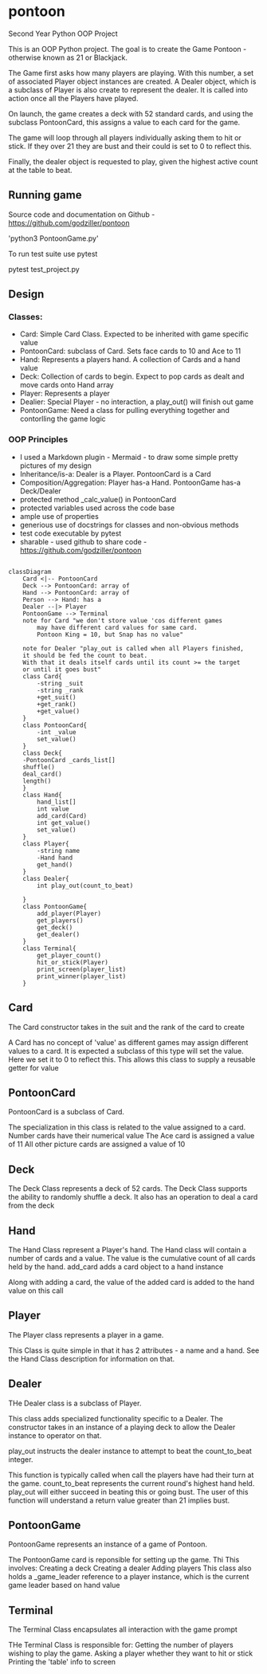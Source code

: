 # pontoon
Second Year Python OOP Project 

This is an OOP Python project. The goal is to create the Game Pontoon - otherwise known as 21 or Blackjack.

The Game first asks how many players are playing. With this number, a set of associated Player object instances are created.
A Dealer object, which is a subclass of Player is also create to represent the dealer. It is called into action once all the Players have played.

On launch, the game creates a deck with 52 standard cards, and using the subclass PontoonCard, this assigns a value to each card for the game.

The game will loop through all players individually asking them to hit or stick. If they over 21 they are bust and their could is set to 0 to reflect this.

Finally, the dealer object is requested to play, given the highest active count at the table to beat.

## Running game

Source code and documentation on Github - https://github.com/godziller/pontoon

'python3 PontoonGame.py'

To run test suite use pytest

pytest test_project.py
## Design
### Classes: 

* Card: Simple Card Class. Expected to be inherited with game specific value
* PontoonCard: subclass of Card. Sets face cards to 10 and Ace to 11
* Hand: Represents a players hand. A collection of Cards and a hand value
* Deck: Collection of cards to begin. Expect to pop cards as dealt and move cards onto Hand array
* Player: Represents a player
* Dealier: Special Player - no interaction, a play_out() will finish out game
* PontoonGame: Need a class for pulling everything together and contorlling the game logic

### OOP Principles

- I used a Markdown plugin - Mermaid - to draw some simple pretty pictures of my design
- Inheritance/is-a: Dealer is a Player. PontoonCard is a Card
- Composition/Aggregation: Player has-a Hand. PontoonGame has-a Deck/Dealer
- protected method _calc_value() in PontoonCard
- protected variables used across the code base
- ample use of properties
- generious use of docstrings for classes and non-obvious methods
- test code executable by pytest
- sharable - used github to share code - https://github.com/godziller/pontoon

```mermaid

classDiagram
    Card <|-- PontoonCard
    Deck --> PontoonCard: array of
    Hand --> PontoonCard: array of
    Person --> Hand: has a
    Dealer --|> Player
    PontoonGame --> Terminal
    note for Card "we don't store value 'cos different games
        may have different card values for same card.
        Pontoon King = 10, but Snap has no value"
        
    note for Dealer "play_out is called when all Players finished,
    it should be fed the count to beat.
    With that it deals itself cards until its count >= the target
    or until it goes bust"    
    class Card{
        -string _suit
        -string _rank
        +get_suit()
        +get_rank()
        +get_value()
    }
    class PontoonCard{
        -int _value
        set_value()
    }
    class Deck{
    -PontoonCard _cards_list[]
    shuffle()
    deal_card()
    length()
    }
    class Hand{
        hand_list[]
        int value
        add_card(Card)
        int get_value()
        set_value()
    }
    class Player{
        -string name
        -Hand hand
        get_hand()
    }
    class Dealer{
        int play_out(count_to_beat)
        
    }
    class PontoonGame{
        add_player(Player)
        get_players()
        get_deck()
        get_dealer()
    }  
    class Terminal{
        get_player_count()
        hit_or_stick(Player)
        print_screen(player_list)
        print_winner(player_list)
    }
```

## Card

   The Card constructor takes in the suit and the rank of the card to create

   A Card has no concept of 'value' as different games may assign different values to a card.
   It is expected a subclass of this type will set the value. Here we set it to 0 to reflect this.
   This allows this class to supply a reusable getter for value

## PontoonCard

PontoonCard is a subclass of Card.

The specialization in this class is related to the value assigned to a card.
Number cards have their numerical value
The Ace card is assigned a value of 11
All other picture cards are assigned a value of 10


## Deck

The Deck Class represents a deck of 52 cards.
The Deck Class supports the ability to randomly shuffle a deck. It also has an operation to deal a card from the deck

## Hand

The Hand Class represent a Player's hand.
The Hand class will contain a number of cards and a value. The value is the cumulative count of all cards held by the hand.
add_card adds a card object to a hand instance

Along with adding a card, the value of the added card is added to the hand value on this call

## Player

The Player class represents a player in a game.

This Class is quite simple in that it has 2 attributes - a name and a hand.
See the Hand Class description for information on that.

## Dealer

THe Dealer class is a subclass of Player.

This class adds specialized functionality specific to a Dealer.
The constructor takes in an instance of a playing deck to allow the Dealer instance to operator on that.

play_out instructs the dealer instance to attempt to beat the count_to_beat integer.

This function is typically called when call the players have had their turn at the game.
count_to_beat represents the current round's highest hand held.
play_out will either succeed in beating this or going bust.
The user of this function will understand a return value greater than 21 implies bust.

## PontoonGame

PontoonGame represents an instance of a game of Pontoon.

The PontoonGame card is reponsible for setting up the game. Thi
This involves:
Creating a deck
Creating a dealer
Adding players
This class also holds a _game_leader reference to a player instance, which is the current game leader based on hand value

## Terminal


The Terminal Class encapsulates all interaction with the game prompt

THe Terminal Class is responsible for:
Getting the number of players wishing to play the game.
Asking a player whether they want to hit or stick
Printing the 'table' info to screen

